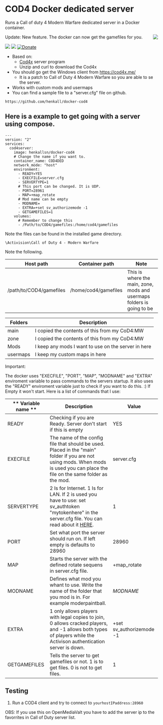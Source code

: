 # COD4 Docker dedicated server #
Runs a Call of duty 4 Modern Warfare dedicated server in a Docker container.

Update: New feature. The docker can now get the gamefiles for you.
<img align="right" src="https://raw.githubusercontent.com/henkall/docker-cod4/master/cod4.ico">

[![](https://images.microbadger.com/badges/version/henkallsn/docker-cod4.svg)](https://microbadger.com/images/henkallsn/docker-cod4 "Image Version")
[![](https://images.microbadger.com/badges/image/henkallsn/docker-cod4.svg)](https://microbadger.com/images/henkallsn/docker-cod4 "Image Size")
[![Donate](https://img.shields.io/badge/Donate-PayPal-green.svg)](https://www.paypal.com/cgi-bin/webscr?cmd=_donations&business=RVCZJCWKD9CSW&currency_code=EUR&source=url)
- Based on:
    - [Cod4x](https://cod4x.me/) server program
    - Unzip and curl to download the Cod4x
- You should go get the Windows client from https://cod4x.me/
    - It is a patch to Call of Duty 4 Modern Warfare so you are able to se the server.
- Works with custom mods and usermaps
- You can find a sample file to a "server.cfg" file on github.
~~~
https://github.com/henkall/docker-cod4
~~~

## Here is a example to get going with a server using compose. ##
~~~
---
version: "2"
services:
  cod4server:
    image: henkallsn/docker-cod4
    # Change the name if you want to.
    container_name: COD4DED
    network_mode: "host"
    environment:
      - READY=YES
      - EXECFILE=server.cfg
      - SERVERTYPE=1
      # This port can be changed. It is UDP.
      - PORT=28961
      - MAP=+map_rotate
      # Mod name can be empty
      - MODNAME=
      - EXTRA=+set sv_authorizemode -1
      - GETGAMEFILES=1
    volumes:
      # Remember to change this
      - /Path/to/COD4/gamefiles:/home/cod4/gamefiles
~~~

Note the files can be found in the installed game directory. 
~~~
\Activision\Call of Duty 4 - Modern Warfare
~~~

Note the following.

| **Host path** | **Container path** | Note |
| --- | --- | --- |
| /path/to/COD4/gamefiles | /home/cod4/gamefiles | This is where the main, zone, mods and usermaps folders is going to be|

| **Folders** | **Description** |
| --- | --- |
| main | I copied the contents of this from my CoD4:MW |
| zone | I copied the contents of this from my CoD4:MW |
| Mods | I keep any mods I want to use on the server in here |
| usermaps | I keep my custom maps in here |

Important:

The docker uses "EXECFILE", "PORT", "MAP", "MODNAME" and "EXTRA" enviroment variable to pass commands to the servers startup.
It also uses the "READY" enviroment variable just to check if you want to do this. :) If Empty it won't start.
Here is a list of commands that I use:

| ** Variable name ** | **Description** | **Value** |
|---|---|---|
| READY | Checking if you are Ready. Server don't start if this is empty | YES |
| EXECFILE | The name of the config file that should be used. Placed in the "main" folder if you are not using mods. When mods is used you can place the file on the same folder as the mod. | server.cfg |
| SERVERTYPE | 2 Is for Internet. 1 Is for LAN. If 2 is used you have to use: set sv_authtoken "mytokenhere" in the server.cfg file. You can read about it [HERE]. |  1 |
| PORT | Set what port the server should run on. If left empty is defaults to 28960 | 28960 |
| MAP | Starts the server with the defined rotate sequens in server.cfg file. | +map_rotate |
| MODNAME | Defines what mod you whant to use. Write the name of the folder that you mod is in. For example moderpaintball. | $MODNAME$ |
| EXTRA | 1 only allows players with legal copies to join, 0 allows cracked players, and -1 allows both types of players while the Activison authentication server is down. | +set sv_authorizemode -1 |
| GETGAMEFILES | Tells the server to get gamefiles or not. 1 is to get files. 0 is not to get files. | 1 |


[HERE]: https://cod4x.me/index.php?/forums/topic/2814-new-requirement-for-cod4-x-servers-to-get-listed-on-masterserver/
## Testing

1. Run a COD4 client and try to connect to `yourhostIPaddress:28960`

OBS: If you use this on OpenMediaValt you have to add the server ip to the favorrites in Call of Duty server list.
